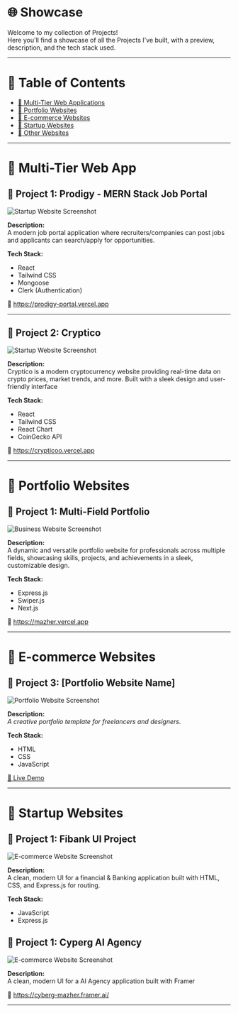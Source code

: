 # 🌐 Showcase

Welcome to my collection of Projects!  
Here you'll find a showcase of all the Projects I've built, with a preview, description, and the tech stack used.

---

# 📑 Table of Contents
- [🚀 Multi-Tier Web Applications](#-multi-tier-web-applications)
- [🏢 Portfolio Websites](#-portfolio-websites)
- [🎨 E-commerce Websites](#-e-commerce-websites)
- [🚀 Startup Websites](#-startup-websites)
- [🧩 Other Websites](#-other-websites)

---


# 🚀 Multi-Tier Web App

## 📸 Project 1: Prodigy - MERN Stack Job Portal

![Startup Website Screenshot](./images/startup1.png)

**Description:**  
A modern job portal application where recruiters/companies can post jobs and applicants can search/apply for opportunities.

**Tech Stack:**  
- React
- Tailwind CSS
- Mongoose
- Clerk (Authentication)

🔗 https://prodigy-portal.vercel.app 

---

## 📸 Project 2: Cryptico

![Startup Website Screenshot](./images/startup1.png)

**Description:**  
Cryptico is a modern cryptocurrency website providing real-time data on crypto prices, market trends, and more. Built with a sleek design and user-friendly interface

**Tech Stack:**  
- React
- Tailwind CSS
- React Chart
- CoinGecko API

🔗 https://crypticoo.vercel.app

---

# 🏢 Portfolio Websites

## 📸 Project 1: Multi-Field Portfolio

![Business Website Screenshot](./images/business1.png)

**Description:**  
A dynamic and versatile portfolio website for professionals across multiple fields, showcasing skills, projects, and achievements in a sleek, customizable design.

**Tech Stack:**  
- Express.js
- Swiper.js
- Next.js

🔗 https://mazher.vercel.app

---

# 🎨 E-commerce Websites

## 📸 Project 3: [Portfolio Website Name]

![Portfolio Website Screenshot](./images/portfolio1.png)

**Description:**  
_A creative portfolio template for freelancers and designers._

**Tech Stack:**  
- HTML
- CSS
- JavaScript

[🔗 Live Demo](#) 

---

# 🛒 Startup Websites

## 📸 Project 1: Fibank UI Project

![E-commerce Website Screenshot](./images/ecommerce1.png)

**Description:**  
A clean, modern UI for a financial & Banking application built with HTML, CSS, and Express.js for routing.

**Tech Stack:**  
- JavaScript
- Express.js

## 📸 Project 1: Cyperg AI Agency

![E-commerce Website Screenshot](./images/ecommerce1.png)

**Description:**  
A clean, modern UI for a AI Agency application built with Framer


🔗 https://cyberg-mazher.framer.ai/

---
